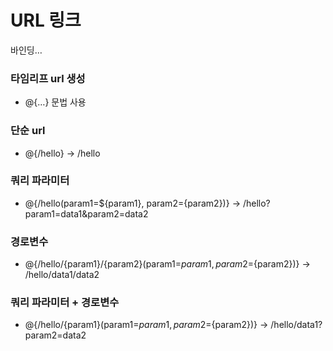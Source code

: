 # URL 링크

바인딩…

### 타임리프 url 생성

- @{…} 문법 사용

### 단순 url

- @{/hello} → /hello

### 쿼리 파라미터

- @{/hello(param1=${param1}, param2={param2})} → /hello?param1=data1&param2=data2

### 경로변수

- @{/hello/{param1}/{param2}(param1=${param1}, param2=${param2})} → /hello/data1/data2

### 쿼리 파라미터 + 경로변수

- @{/hello/{param1}(param1=${param1}, param2=${param2})} → /hello/data1?param2=data2